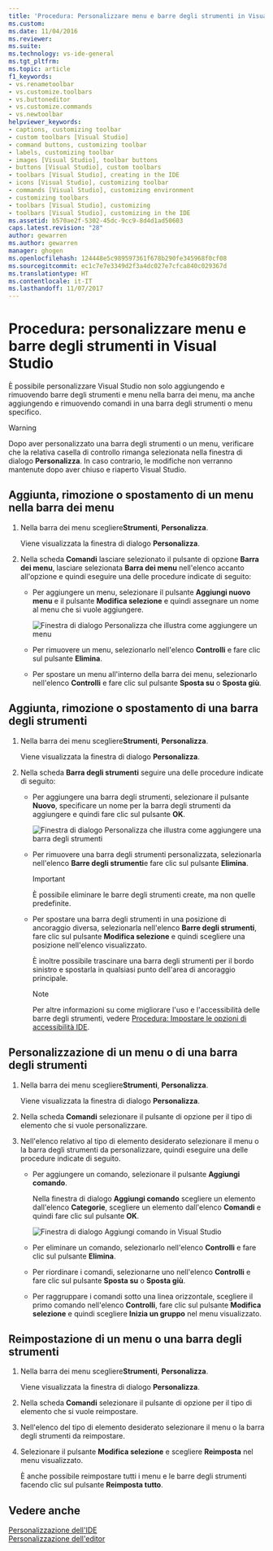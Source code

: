 ```yaml
---
title: 'Procedura: Personalizzare menu e barre degli strumenti in Visual Studio | Microsoft Docs'
ms.custom: 
ms.date: 11/04/2016
ms.reviewer: 
ms.suite: 
ms.technology: vs-ide-general
ms.tgt_pltfrm: 
ms.topic: article
f1_keywords:
- vs.renametoolbar
- vs.customize.toolbars
- vs.buttoneditor
- vs.customize.commands
- vs.newtoolbar
helpviewer_keywords:
- captions, customizing toolbar
- custom toolbars [Visual Studio]
- command buttons, customizing toolbar
- labels, customizing toolbar
- images [Visual Studio], toolbar buttons
- buttons [Visual Studio], custom toolbars
- toolbars [Visual Studio], creating in the IDE
- icons [Visual Studio], customizing toolbar
- commands [Visual Studio], customizing environment
- customizing toolbars
- toolbars [Visual Studio], customizing
- toolbars [Visual Studio], customizing in the IDE
ms.assetid: b570ae2f-5302-45dc-9cc9-8d4d1ad50603
caps.latest.revision: "28"
author: gewarren
ms.author: gewarren
manager: ghogen
ms.openlocfilehash: 124448e5c989597361f678b290fe345968f0cf08
ms.sourcegitcommit: ec1c7e7e3349d2f3a4dc027e7cfca840c029367d
ms.translationtype: HT
ms.contentlocale: it-IT
ms.lasthandoff: 11/07/2017
---
```

# <a name="how-to-customize-menus-and-toolbars-in-visual-studio"></a>Procedura: personalizzare menu e barre degli strumenti in Visual Studio
È possibile personalizzare Visual Studio non solo aggiungendo e rimuovendo barre degli strumenti e menu nella barra dei menu, ma anche aggiungendo e rimuovendo comandi in una barra degli strumenti o menu specifico.  
  
> [!WARNING]
>  Dopo aver personalizzato una barra degli strumenti o un menu, verificare che la relativa casella di controllo rimanga selezionata nella finestra di dialogo **Personalizza**. In caso contrario, le modifiche non verranno mantenute dopo aver chiuso e riaperto Visual Studio.
  
## <a name="adding-removing-or-moving-a-menu-on-the-menu-bar"></a>Aggiunta, rimozione o spostamento di un menu nella barra dei menu  
  
1.  Nella barra dei menu scegliere**Strumenti**, **Personalizza**.  
  
     Viene visualizzata la finestra di dialogo **Personalizza**.  
  
2.  Nella scheda **Comandi** lasciare selezionato il pulsante di opzione **Barra dei menu**, lasciare selezionata **Barra dei menu** nell'elenco accanto all'opzione e quindi eseguire una delle procedure indicate di seguito:  
  
    -   Per aggiungere un menu, selezionare il pulsante **Aggiungi nuovo menu** e il pulsante **Modifica selezione** e quindi assegnare un nome al menu che si vuole aggiungere.  
  
        ![Finestra di dialogo Personalizza che illustra come aggiungere un menu](../ide/media/addmenu.png "AddMenu")  
  
    -   Per rimuovere un menu, selezionarlo nell'elenco **Controlli** e fare clic sul pulsante **Elimina**.  
  
    -   Per spostare un menu all'interno della barra dei menu, selezionarlo nell'elenco **Controlli** e fare clic sul pulsante **Sposta su** o **Sposta giù**.  
  
## <a name="adding-removing-or-moving-a-toolbar"></a>Aggiunta, rimozione o spostamento di una barra degli strumenti  
  
1.  Nella barra dei menu scegliere**Strumenti**, **Personalizza**.  
  
     Viene visualizzata la finestra di dialogo **Personalizza**.  
  
2.  Nella scheda **Barra degli strumenti** seguire una delle procedure indicate di seguito:  
  
    -   Per aggiungere una barra degli strumenti, selezionare il pulsante **Nuovo**, specificare un nome per la barra degli strumenti da aggiungere e quindi fare clic sul pulsante **OK**.  
  
        ![Finestra di dialogo Personalizza che illustra come aggiungere una barra degli strumenti](../ide/media/addtoolbar.png "AddToolbar")  
  
    -   Per rimuovere una barra degli strumenti personalizzata, selezionarla nell'elenco **Barre degli strumenti**e fare clic sul pulsante **Elimina**.  
  
        > [!IMPORTANT]
        >  È possibile eliminare le barre degli strumenti create, ma non quelle predefinite.  
  
    -   Per spostare una barra degli strumenti in una posizione di ancoraggio diversa, selezionarla nell'elenco **Barre degli strumenti**, fare clic sul pulsante **Modifica selezione** e quindi scegliere una posizione nell'elenco visualizzato.  
  
        È inoltre possibile trascinare una barra degli strumenti per il bordo sinistro e spostarla in qualsiasi punto dell'area di ancoraggio principale.  
  
        > [!NOTE]
        >  Per altre informazioni su come migliorare l'uso e l'accessibilità delle barre degli strumenti, vedere [Procedura: Impostare le opzioni di accessibilità IDE](../ide/reference/how-to-set-ide-accessibility-options.md).  
  
## <a name="customizing_menu">Personalizzazione di un menu o di una barra degli strumenti</a>
  
1.  Nella barra dei menu scegliere**Strumenti**, **Personalizza**.  
  
    Viene visualizzata la finestra di dialogo **Personalizza**.  
  
2.  Nella scheda **Comandi** selezionare il pulsante di opzione per il tipo di elemento che si vuole personalizzare.  
  
3.  Nell'elenco relativo al tipo di elemento desiderato selezionare il menu o la barra degli strumenti da personalizzare, quindi eseguire una delle procedure indicate di seguito.  
  
    -   Per aggiungere un comando, selezionare il pulsante **Aggiungi comando**.  
  
        Nella finestra di dialogo **Aggiungi comando** scegliere un elemento dall'elenco **Categorie**, scegliere un elemento dall'elenco **Comandi** e quindi fare clic sul pulsante **OK**.  
  
        ![Finestra di dialogo Aggiungi comando in Visual Studio](../ide/media/addcommand.png "AddCommand")  
  
    -   Per eliminare un comando, selezionarlo nell'elenco **Controlli** e fare clic sul pulsante **Elimina**.  
  
    -   Per riordinare i comandi, selezionarne uno nell'elenco **Controlli** e fare clic sul pulsante **Sposta su** o **Sposta giù**.  
  
    -   Per raggruppare i comandi sotto una linea orizzontale, scegliere il primo comando nell'elenco **Controlli**, fare clic sul pulsante **Modifica selezione** e quindi scegliere **Inizia un gruppo** nel menu visualizzato.  
  
## <a name="resetting-a-menu-or-a-toolbar"></a>Reimpostazione di un menu o una barra degli strumenti  
  
1.  Nella barra dei menu scegliere**Strumenti**, **Personalizza**.  
  
    Viene visualizzata la finestra di dialogo **Personalizza**.  
  
2.  Nella scheda **Comandi** selezionare il pulsante di opzione per il tipo di elemento che si vuole reimpostare.  
  
3.  Nell'elenco del tipo di elemento desiderato selezionare il menu o la barra degli strumenti da reimpostare.  
  
4.  Selezionare il pulsante **Modifica selezione** e scegliere **Reimposta** nel menu visualizzato.  
  
    È anche possibile reimpostare tutti i menu e le barre degli strumenti facendo clic sul pulsante **Reimposta tutto**.

## <a name="see-also"></a>Vedere anche
[Personalizzazione dell'IDE](../ide/personalizing-the-visual-studio-ide.md)  
[Personalizzazione dell'editor](../ide/customizing-the-editor.md)
